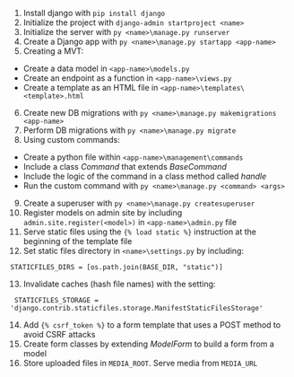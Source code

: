 1. Install django with `pip install django`
2. Initialize the project with `django-admin startproject <name>`
3. Initialize the server with `py <name>\manage.py runserver`
4. Create a Django app with `py <name>\manage.py startapp <app-name>`
5. Creating a MVT:
  - Create a data model in `<app-name>\models.py`
  - Create an endpoint as a function in `<app-name>\views.py`
  - Create a template as an HTML file in `<app-name>\templates\<template>.html`
6. Create new DB migrations with `py <name>\manage.py makemigrations <app-name>`
7. Perform DB migrations with `py <name>\manage.py migrate`
8. Using custom commands:
  - Create a python file within `<app-name>\management\commands`
  - Include a class *Command* that extends *BaseCommand*
  - Include the logic of the command in a class method called *handle*
  - Run the custom command with `py <name>\manage.py <command> <args>`
9. Create a superuser with `py <name>\manage.py createsuperuser`
10. Register models on admin site by including `admin.site.register(<model>)` in `<app-name>\admin.py` file
11. Serve static files using the `{% load static %}` instruction at the beginning of the template file
12. Set static files directory in `<name>\settings.py` by including:
```
STATICFILES_DIRS = [os.path.join(BASE_DIR, "static")]
```
13. Invalidate caches (hash file names) with the setting:
```
 STATICFILES_STORAGE = 'django.contrib.staticfiles.storage.ManifestStaticFilesStorage'
```
14. Add `{% csrf_token %}` to a form template that uses a POST method to avoid CSRF attacks
15. Create form classes by extending *ModelForm* to build a form from a model
16. Store uploaded files in `MEDIA_ROOT`. Serve media from `MEDIA_URL`